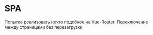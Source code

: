 # SPA
Попытка реализовать нечто подобное на Vue-Router.
Переключение между страницами без перезагрузки
